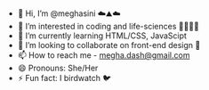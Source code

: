 - 👋 Hi, I’m @meghasini ☁️⛰️☁️
- 👀 I’m interested in coding and life-sciences 🔬🦠🧬🧪
- 🌱 I’m currently learning HTML/CSS, JavaScipt
- 💞️ I’m looking to collaborate on front-end design 🌈
- 📫 How to reach me - megha.dash@gmail.com
- 😄 Pronouns: She/Her 
- ⚡ Fun fact: I birdwatch 🐦

<!---
Meghasini/Meghasini is a ✨ special ✨ repository because its `README.md` (this file) appears on your GitHub profile.
You can click the Preview link to take a look at your changes.
--->
